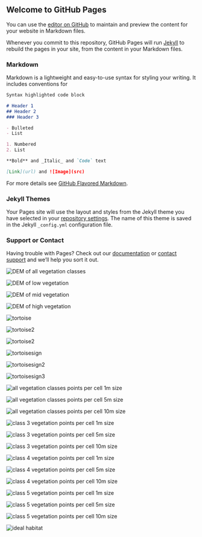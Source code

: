 ## Welcome to GitHub Pages

You can use the [editor on GitHub](https://github.com/brittanyjason/tortoise_mapping/edit/master/README.md) to maintain and preview the content for your website in Markdown files.

Whenever you commit to this repository, GitHub Pages will run [Jekyll](https://jekyllrb.com/) to rebuild the pages in your site, from the content in your Markdown files.

### Markdown

Markdown is a lightweight and easy-to-use syntax for styling your writing. It includes conventions for

```markdown
Syntax highlighted code block

# Header 1
## Header 2
### Header 3

- Bulleted
- List

1. Numbered
2. List

**Bold** and _Italic_ and `Code` text

[Link](url) and ![Image](src)
```

For more details see [GitHub Flavored Markdown](https://guides.github.com/features/mastering-markdown/).

### Jekyll Themes

Your Pages site will use the layout and styles from the Jekyll theme you have selected in your [repository settings](https://github.com/brittanyjason/tortoise_mapping/settings). The name of this theme is saved in the Jekyll `_config.yml` configuration file.

### Support or Contact

Having trouble with Pages? Check out our [documentation](https://help.github.com/categories/github-pages-basics/) or [contact support](https://github.com/contact) and we’ll help you sort it out.

![DEM of all vegetation classes](https://github.com/brittanyjason/tortoise_mapping/blob/master/DEMclass3_4_5.PNG)

![DEM of low vegetation](https://github.com/brittanyjason/tortoise_mapping/blob/master/DEMclass3.PNG)

![DEM of mid vegetation](https://github.com/brittanyjason/tortoise_mapping/blob/master/DEMclass4.PNG)

![DEM of high vegetation](https://github.com/brittanyjason/tortoise_mapping/blob/master/DEMclass5.PNG)

![tortoise](https://github.com/brittanyjason/tortoise_mapping/blob/master/GT1.jpg)

![tortoise2](https://github.com/brittanyjason/tortoise_mapping/blob/master/GT2.jpg)

![tortoise2](https://github.com/brittanyjason/tortoise_mapping/blob/master/GT3.jpg)

![tortoisesign](https://github.com/brittanyjason/tortoise_mapping/blob/master/GT4.jpg)

![tortoisesign2](https://github.com/brittanyjason/tortoise_mapping/blob/master/GT5.jpg)

![tortoisesign3](https://github.com/brittanyjason/tortoise_mapping/blob/master/GT6.JPG)

![all vegetation classes points per cell 1m size](https://github.com/brittanyjason/tortoise_mapping/blob/master/all345_1m_ptspercell.PNG)

![all vegetation classes points per cell 5m size](https://github.com/brittanyjason/tortoise_mapping/blob/master/all345_5m_ptspercell.PNG)

![all vegetation classes points per cell 10m size](https://github.com/brittanyjason/tortoise_mapping/blob/master/all345_10m_ptspercell.PNG)

![class 3 vegetation points per cell 1m size](https://github.com/brittanyjason/tortoise_mapping/blob/master/only3_1mptspercell.PNG)

![class 3 vegetation points per cell 5m size](https://github.com/brittanyjason/tortoise_mapping/blob/master/only3_5m_ptspercell.PNG)

![class 3 vegetation points per cell 10m size](https://github.com/brittanyjason/tortoise_mapping/blob/master/only3_10m_ptspercell.PNG)

![class 4 vegetation points per cell 1m size](https://github.com/brittanyjason/tortoise_mapping/blob/master/only4_1mptspercell.PNG)

![class 4 vegetation points per cell 5m size](https://github.com/brittanyjason/tortoise_mapping/blob/master/only4_5m_ptspercell.PNG)

![class 4 vegetation points per cell 10m size](https://github.com/brittanyjason/tortoise_mapping/blob/master/only4_10m_ptspercell.PNG)

![class 5 vegetation points per cell 1m size](https://github.com/brittanyjason/tortoise_mapping/blob/master/only5_1m_ptspercell.PNG)

![class 5 vegetation points per cell 5m size](https://github.com/brittanyjason/tortoise_mapping/blob/master/only5_5m_ptspercell.PNG)

![class 5 vegetation points per cell 10m size](https://github.com/brittanyjason/tortoise_mapping/blob/master/only5_10m_ptspercell.PNG)

![ideal habitat](https://github.com/brittanyjason/tortoise_mapping/blob/master/sandhill.jpg)
